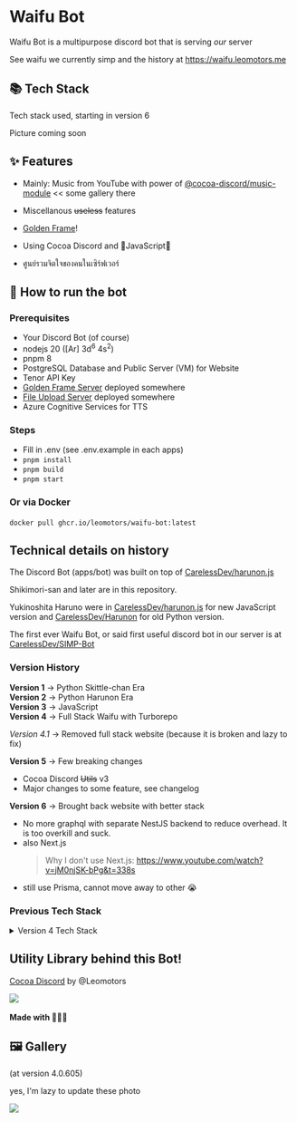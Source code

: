 # Waifu Bot

Waifu Bot is a multipurpose discord bot that is serving _our_ server

See waifu we currently simp and the history at https://waifu.leomotors.me

## 📚 Tech Stack

Tech stack used, starting in version 6

Picture coming soon

## ✨ Features

- Mainly: Music from YouTube with power of [@cocoa-discord/music-module](https://github.com/leomotors/cocoa-discord/blob/main/packages/music-module/README.md#%EF%B8%8F-highlight) << some gallery there

- Miscellanous ~~useless~~ features

- [Golden Frame](https://github.com/leomotors/golden-frame)!

- Using Cocoa Discord and 💛JavaScript💛

- ศูนย์รวมจิตใจของคนในเซิร์ฟเวอร์

## 🐇 How to run the bot

### Prerequisites

- Your Discord Bot (of course)
- nodejs 20 ([Ar] 3d<sup>6</sup> 4s<sup>2</sup>)
- pnpm 8
- PostgreSQL Database and Public Server (VM) for Website
- Tenor API Key
- [Golden Frame Server](https://github.com/leomotors/golden-frame) deployed somewhere
- [File Upload Server](https://github.com/leomotors/file-upload-server) deployed somewhere
- Azure Cognitive Services for TTS

### Steps

- Fill in .env (see .env.example in each apps)
- `pnpm install`
- `pnpm build`
- `pnpm start`

### Or via Docker

`docker pull ghcr.io/leomotors/waifu-bot:latest`

## Technical details on history

The Discord Bot (apps/bot) was built on top of [CarelessDev/harunon.js](https://github.com/CarelessDev/harunon.js)

Shikimori-san and later are in this repository.

Yukinoshita Haruno were in [CarelessDev/harunon.js](https://github.com/CarelessDev/harunon.js)
for new JavaScript version and [CarelessDev/Harunon](https://github.com/CarelessDev/Harunon)
for old Python version.

The first ever Waifu Bot, or said first useful discord bot in our server is at [CarelessDev/SIMP-Bot](https://github.com/CarelessDev/SIMP-Bot)

### Version History

**Version 1** -> Python Skittle-chan Era  
**Version 2** -> Python Harunon Era  
**Version 3** -> JavaScript  
**Version 4** -> Full Stack Waifu with Turborepo

_Version 4.1_ -> Removed full stack website (because it is broken and lazy to fix)

**Version 5** -> Few breaking changes

- Cocoa Discord ~~Utils~~ v3
- Major changes to some feature, see changelog

**Version 6** -> Brought back website with better stack

- No more graphql with separate NestJS backend to reduce overhead. It is too overkill and suck.
- also Next.js
  > Why I don't use Next.js: https://www.youtube.com/watch?v=jM0njSK-bPg&t=338s
- still use Prisma, cannot move away to other 😭

### Previous Tech Stack

<details>
<summary>Version 4 Tech Stack</summary>

My 2023 reaction: เลอะเทอะ

The most ~~over-engineered~~ advanced Discord Bot

![](./images/cringe-tech-stack.png)

</details>

## Utility Library behind this Bot!

[Cocoa Discord](https://github.com/leomotors/cocoa-discord) by @Leomotors

![](https://c.tenor.com/JjAZAfWSqQgAAAAC/gochiusa-cocoa.gif)

**Made with 💛💛💛**

## 🖼️ Gallery

(at version 4.0.605)

yes, I'm lazy to update these photo

![](https://pbs.twimg.com/media/FaSN9feUYAAU3yj?format=jpg&name=large)
